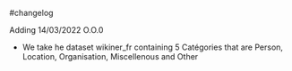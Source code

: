 #changelog

Adding 14/03/2022 O.O.0
- We take he dataset wikiner_fr containing 5 Catégories that are Person, Location, Organisation,
Miscellenous and Other